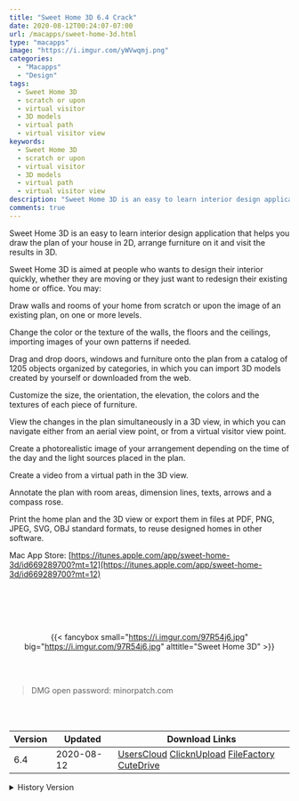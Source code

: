 ```yaml
---
title: "Sweet Home 3D 6.4 Crack"
date: 2020-08-12T00:24:07-07:00
url: /macapps/sweet-home-3d.html
type: "macapps"
image: "https://i.imgur.com/yWVwqmj.png"
categories:
  - "Macapps"
  - "Design"
tags:
  - Sweet Home 3D
  - scratch or upon
  - virtual visitor
  - 3D models
  - virtual path
  - virtual visitor view
keywords:
  - Sweet Home 3D
  - scratch or upon
  - virtual visitor
  - 3D models
  - virtual path
  - virtual visitor view
description: "Sweet Home 3D is an easy to learn interior design application that helps you draw the plan of your house in 2D, arrange furniture on it and visit the results in 3D"
comments: true
---
```


Sweet Home 3D is an easy to learn interior design application that helps you draw the plan of your house in 2D, arrange furniture on it and visit the results in 3D.

Sweet Home 3D is aimed at people who wants to design their interior quickly, whether they are moving or they just want to redesign their existing home or office. You may:

Draw walls and rooms of your home from scratch or upon the image of an existing plan, on one or more levels.

Change the color or the texture of the walls, the floors and the ceilings, importing images of your own patterns if needed.

Drag and drop doors, windows and furniture onto the plan from a catalog of 1205 objects organized by categories, in which you can import 3D models created by yourself or downloaded from the web.

Customize the size, the orientation, the elevation, the colors and the textures of each piece of furniture.

View the changes in the plan simultaneously in a 3D view, in which you can navigate either from an aerial view point, or from a virtual visitor view point.

Create a photorealistic image of your arrangement depending on the time of the day and the light sources placed in the plan.

Create a video from a virtual path in the 3D view.

Annotate the plan with room areas, dimension lines, texts, arrows and a compass rose.

Print the home plan and the 3D view or export them in files at PDF, PNG, JPEG, SVG, OBJ standard formats, to reuse designed homes in other software.

Mac App Store: [https://itunes.apple.com/app/sweet-home-3d/id669289700?mt=12](https://itunes.apple.com/app/sweet-home-3d/id669289700?mt=12)

<br/>
<br/>
<script async src="https://pagead2.googlesyndication.com/pagead/js/adsbygoogle.js"></script>
<ins class="adsbygoogle"
     style="display:block; text-align:center;"
     data-ad-layout="in-article"
     data-ad-format="fluid"
     data-ad-client="ca-pub-8746275014476192"
     data-ad-slot="5144997159"></ins>
<script>
     (adsbygoogle = window.adsbygoogle || []).push({});
</script>
<br/>
<br/>


<center>

{{< fancybox small="https://i.imgur.com/97R54j6.jpg" big="https://i.imgur.com/97R54j6.jpg" alttitle="Sweet Home 3D" >}}

</center>

<br/>
<br/>


> DMG open password: minorpatch.com

<br/>

<br/>
<div id="history_version" class="history_version">

| Version | Updated | Download Links |
| ---- | ---- | ---- |
| 6.4 | 2020-08-12 | [UsersCloud](https://ouo.io/LGw8uN)   [ClicknUpload](https://ouo.io/Wr8WDR)   [FileFactory](https://ouo.io/SoFRVF)   [CuteDrive](https://ouo.io/0SU0xeQ) |
<details>
<summary>History Version</summary>

| Version | Updated | Download Links |
| ---- | ---- | ---- |
| 6.3.1 | 2020-07-24 | [UsersCloud](https://ouo.io/PWzFRh)   [ClicknUpload](https://ouo.io/P3Ss4a)   [FileFactory](https://ouo.io/eq45db)   [CuteDrive](https://ouo.io/i06O8G) |
</details>

</div>
